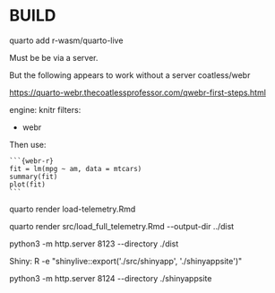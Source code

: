 # BUILD

quarto add r-wasm/quarto-live 


Must be be via a server.


But the following appears to work without a server
coatless/webr

https://quarto-webr.thecoatlessprofessor.com/qwebr-first-steps.html

engine: knitr
filters:
  - webr

Then use:

````{text}
```{webr-r}
fit = lm(mpg ~ am, data = mtcars)
summary(fit)
plot(fit)
```

````

quarto render load-telemetry.Rmd

quarto render src/load_full_telemetry.Rmd --output-dir ../dist

python3 -m http.server 8123 --directory ./dist


Shiny:
 R -e "shinylive::export('./src/shinyapp', './shinyappsite')"

 python3 -m http.server 8124 --directory ./shinyappsite

